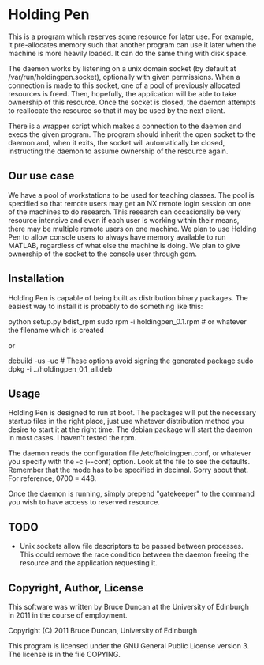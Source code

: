 Holding Pen
===========

This is a program which reserves some resource for later use. For example, it
pre-allocates memory such that another program can use it later when the
machine is more heavily loaded. It can do the same thing with disk space.

The daemon works by listening on a unix domain socket (by default at
/var/run/holdingpen.socket), optionally with given permissions. When a
connection is made to this socket, one of a pool of previously allocated
resources is freed. Then, hopefully, the application will be able to take
ownership of this resource. Once the socket is closed, the daemon attempts to
reallocate the resource so that it may be used by the next client.

There is a wrapper script which makes a connection to the daemon and execs the
given program. The program should inherit the open socket to the daemon and,
when it exits, the socket will automatically be closed, instructing the daemon
to assume ownership of the resource again.

Our use case
------------

We have a pool of workstations to be used for teaching classes. The pool is
specified so that remote users may get an NX remote login session on one of the
machines to do research. This research can occasionally be very resource
intensive and even if each user is working within their means, there may be
multiple remote users on one machine. We plan to use Holding Pen to allow
console users to always have memory available to run MATLAB, regardless of what
else the machine is doing. We plan to give ownership of the socket to the
console user through gdm.

Installation
------------

Holding Pen is capable of being built as distribution binary packages. The
easiest way to install it is probably to do something like this:

python setup.py bdist_rpm
sudo rpm -i holdingpen_0.1.rpm  # or whatever the filename which is created

or

debuild -us -uc  # These options avoid signing the generated package
sudo dpkg -i ../holdingpen_0.1_all.deb

Usage
-----

Holding Pen is designed to run at boot. The packages will put the necessary
startup files in the right place, just use whatever distribution method you
desire to start it at the right time. The debian package will start the daemon
in most cases. I haven't tested the rpm.

The daemon reads the configuration file /etc/holdingpen.conf, or whatever you
specify with the -c (--conf) option. Look at the file to see the defaults.
Remember that the mode has to be specified in decimal. Sorry about that. For
reference, 0700 = 448.

Once the daemon is running, simply prepend "gatekeeper" to the command you wish
to have access to reserved resource.

TODO
----

- Unix sockets allow file descriptors to be passed between processes. This could
    remove the race condition between the daemon freeing the resource and the
    application requesting it.

Copyright, Author, License
--------------------------

This software was written by Bruce Duncan at the University of Edinburgh in
2011 in the course of employment.

Copyright (C) 2011 Bruce Duncan, University of Edinburgh

This program is licensed under the GNU General Public License version 3. The
license is in the file COPYING.
